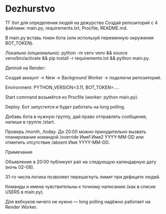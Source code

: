 # Dezhurstvo
ТГ бот для определения людей на дежурство
Создай репозиторий с 4 файлами: main.py, requirements.txt, Procfile, README.md.

В main.py вставь токен бота (или используй переменную окружения BOT_TOKEN).

Локально (опционально): python -m venv venv && source venv/bin/activate && pip install -r requirements.txt && python main.py.

Деплой на Render:

Создай аккаунт → New → Background Worker → подключи репозиторий.

Environment: PYTHON_VERSION=3.11, BOT_TOKEN=....

Start command возьмётся из Procfile (worker: python main.py).

Deploy. Бот запустится и будет работать на long polling.

Добавь бота в нужную группу, дай право отправлять сообщения, напиши в группе /start.

Проверь /month, /today. До 20:00 можно принудительно вызвать планирование командой /override Имя1 Имя2 YYYY-MM-DD или отметить отсутствие /absent Имя YYYY-MM-DD.

Примечания

Объявление в 20:00 публикует pair на следующую календарную дату (ночь 02–08).

31-го числа логика позволяет перешагнуть лимит при дефиците людей.

Команды и имена чувствительны к точному написанию (как в списке USERS в main.py).

Для вебхуков ничего не нужно — long polling надёжно работает на Render Worker.

